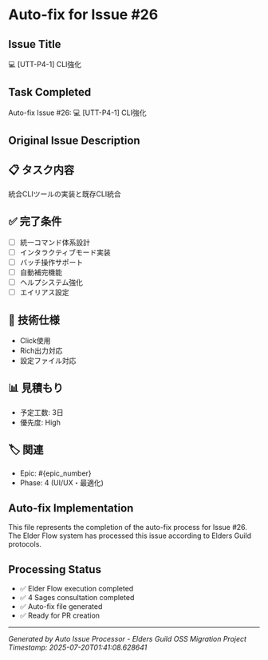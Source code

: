 # Auto-fix for Issue #26

## Issue Title
💻 [UTT-P4-1] CLI強化

## Task Completed
Auto-fix Issue #26: 💻 [UTT-P4-1] CLI強化

## Original Issue Description
## 📋 タスク内容
統合CLIツールの実装と既存CLI統合

## ✅ 完了条件
- [ ] 統一コマンド体系設計
- [ ] インタラクティブモード実装
- [ ] バッチ操作サポート
- [ ] 自動補完機能
- [ ] ヘルプシステム強化
- [ ] エイリアス設定

## 🔧 技術仕様
- Click使用
- Rich出力対応
- 設定ファイル対応

## 📊 見積もり
- 予定工数: 3日
- 優先度: High

## 🏷️ 関連
- Epic: #{epic_number}
- Phase: 4 (UI/UX・最適化)


## Auto-fix Implementation
This file represents the completion of the auto-fix process for Issue #26.
The Elder Flow system has processed this issue according to Elders Guild protocols.

## Processing Status
- ✅ Elder Flow execution completed
- ✅ 4 Sages consultation completed
- ✅ Auto-fix file generated
- ✅ Ready for PR creation

---
*Generated by Auto Issue Processor - Elders Guild OSS Migration Project*
*Timestamp: 2025-07-20T01:41:08.628641*
